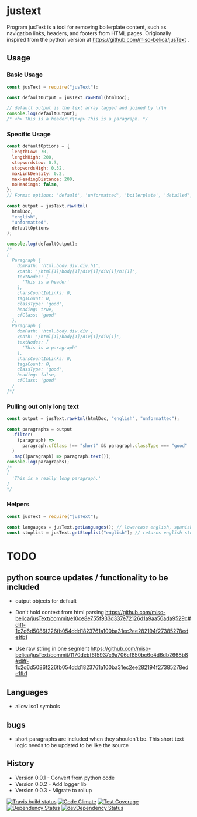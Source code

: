 # justext

Program jusText is a tool for removing boilerplate content, such as navigation links, headers, and footers from HTML pages. Origionally inspired from the python version at https://github.com/miso-belica/jusText .

## Usage

### Basic Usage

```js
const jusText = require("jusText");

const defaultOutput = jusText.rawHtml(htmlDoc);

// default output is the text array tagged and joined by \r\n
console.log(defaultOutput);
/* <h> This is a header\r\n<p> This is a paragraph. */
```

### Specific Usage

```js
const defaultOptions = {
  lengthLow: 70,
  lengthHigh: 200,
  stopwordsLow: 0.3,
  stopwordsHigh: 0.32,
  maxLinkDensity: 0.2,
  maxHeadingDistance: 200,
  noHeadings: false,
};
// Format options: 'default', 'unformatted', 'boilerplate', 'detailed', 'krdwrd'

const output = jusText.rawHtml(
  htmlDoc,
  "english",
  "unformatted",
  defaultOptions
);

console.log(defaultOutput);
/* 
[
  Paragraph {
    domPath: 'html.body.div.div.h1',
    xpath: '/html[1]/body[1]/div[1]/div[1]/h1[1]',
    textNodes: [
      'This is a header'
    ],
    charsCountInLinks: 0,
    tagsCount: 0,
    classType: 'good',
    heading: true,
    cfClass: 'good'
  },
  Paragraph {
    domPath: 'html.body.div.div',
    xpath: '/html[1]/body[1]/div[1]/div[1]',
    textNodes: [
      'This is a paragraph'
    ],
    charsCountInLinks: 0,
    tagsCount: 0,
    classType: 'good',
    heading: false,
    cfClass: 'good'
  }
]*/
```

### Pulling out only long text

```js
const output = jusText.rawHtml(htmlDoc, "english", "unformatted");

const paragraphs = output
  .filter(
    (paragraph) =>
      paragraph.cfClass !== "short" && paragraph.classType === "good"
  )
  .map((paragraph) => paragraph.text());
console.log(paragraphs);
/* 
[
  'This is a really long paragraph.'
]
*/
```

### Helpers

```js
const jusText = require("jusText");

const langauges = jusText.getLanguages(); // lowercase english, spanish, german, etc.
const stoplist = jusText.getStoplist("english"); // returns english stoplist, returns empty array if language isn't available
```

# TODO

## python source updates / functionality to be included

- output objects for default

- Don't hold context from html parsing https://github.com/miso-belica/jusText/commit/e10ce8e755f933d337e72126d1a9aa56ada9529c#diff-1c2d6d5086f226fb054ddd1823761a100ba31ec2ee282194f27385278ede1fb1

- Use raw string in one segment https://github.com/miso-belica/jusText/commit/1170debf6f5937c9a706cf850bc6e4d6db2668b8#diff-1c2d6d5086f226fb054ddd1823761a100ba31ec2ee282194f27385278ede1fb1

## Languages

- allow iso1 symbols

## bugs

- short paragraphs are included when they shouldn't be. This short text logic needs to be updated to be like the source

## History

- Version 0.0.1 - Convert from python code
- Version 0.0.2 - Add logger lib
- Version 0.0.3 - Migrate to rollup

[![Travis build status](http://img.shields.io/travis/jellydn/justext.svg?style=flat)](https://travis-ci.org/jellydn/justext)
[![Code Climate](https://codeclimate.com/github/jellydn/justext/badges/gpa.svg)](https://codeclimate.com/github/jellydn/justext)
[![Test Coverage](https://codeclimate.com/github/jellydn/justext/badges/coverage.svg)](https://codeclimate.com/github/jellydn/justext)
[![Dependency Status](https://david-dm.org/jellydn/justext.svg)](https://david-dm.org/jellydn/justext)
[![devDependency Status](https://david-dm.org/jellydn/justext/dev-status.svg)](https://david-dm.org/jellydn/justext#info=devDependencies)

```

```
